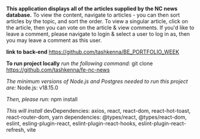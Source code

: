 **This application displays all of the articles supplied by the NC news database.**
To view the content, navigate to articles - you can then sort articles by the topic, and sort the order.
To view a singular article, click on the article, then you can vote on the article & view comments. 
If you'd like to leave a comment, please navigate to login & select a user to log in as, then you may leave a comment as this user. 

**link to back-end**
https://github.com/tashkenna/BE_PORTFOLIO_WEEK

**To run project locally**
*run the following command:*
git clone https://github.com/tashkenna/fe-nc-news

*The minimum versions of Node.js and Postgres needed to run this project are:*
Node.js: v18.15.0

*Then, please run:*
npm install

*This will install*
devDependencies: 
axios, react, react-dom, react-hot-toast, react-router-dom, yarn
dependencies:
@types/react, @types/react-dom, eslint, esling-plugin-react, eslint-plugin-react-hooks, eslint-plugin-react-refresh, vite